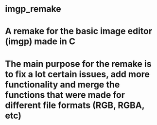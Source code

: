 # imgp_remake
# A remake for the basic image editor (imgp) made in C
# The main purpose for the remake is to fix a lot certain issues, add more functionality and merge the functions that were made for different file formats (RGB, RGBA, etc)
